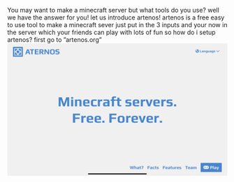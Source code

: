 You may want to make a minecraft server but what tools do you use? well we have the answer for you!
let us introduce artenos! artenos is a free easy to use tool to make a minecraft sever just put in the 3 inputs and your now in the server which your friends can play  with lots of fun so how do i setup artenos? first go to ”artenos.org”
<img src="EB9CE9C0-1472-41B4-A3E3-893BC8C2F2C6.jpeg" alt="1">
